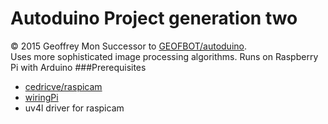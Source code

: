 Autoduino Project generation two
=================
© 2015 Geoffrey Mon
Successor to [GEOFBOT/autoduino](https://github.com/GEOFBOT/autoduino).  
Uses more sophisticated image processing algorithms. 
Runs on Raspberry Pi with Arduino
###Prerequisites
* [cedricve/raspicam](https://github.com/cedricve/raspicam)
* [wiringPi](http://wiringpi.com/)
* uv4l driver for raspicam